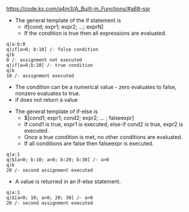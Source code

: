 https://code.kx.com/q4m3/A_Built-in_Functions/#a88-ssr

* The general template of the if statement is
  - if[cond; expr1; expr2; ...; exprN]
  - If the condition is true then all expressions are evaluated.
```
q)a:b:0
q)if[a>0; b:10] /- false condition
q)b
0 /- assignment not executed
q)if[a=0;b:10] /- true condition
q)b
10 /- assignment executed
```
  - The condition can be a numerical value - zero evaluates to false, nonzero evaluates to true.
  - if does not return a value
  
* The general template of if-else is
   - $[cond1; expr1; cond2; expr2; ... ; falseexpr]
   - If cond1 is true, expr1 is executed, else-if cond2 is true, expr2 is executed.
   - Once a true condition is met, no other conditions are evaluated.
   - If all conditions are false then falseexpr is executed.
 
``` 
q)a:1
q)$[a<0; b:10; a>0; b:20; b:30] /- a>0
q)b
20 /- second assignment executed
```
  - A value is returned in an if-else statement.
```
q)a:1
q)$[a<0; 10; a>0; 20; 30] /- a>0
20 /- second assignment executed
```
